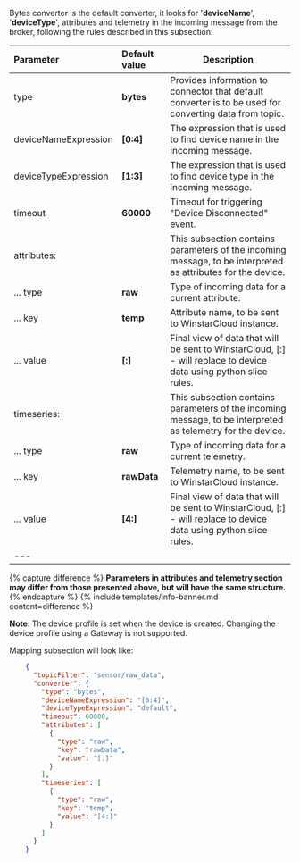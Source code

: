 Bytes converter is the default converter, it looks for '**deviceName**', '**deviceType**', attributes and telemetry in the incoming 
message from the broker, following the rules described in this subsection:

|**Parameter**|**Default value**| **Description**                                                                                                  |
|:-|:-|------------------------------------------------------------------------------------------------------------------
| type                 | **bytes**   | Provides information to connector that default converter is to be used for converting data from topic.           |
| deviceNameExpression | **[0:4]**   | The expression that is used to find device name in the incoming message.                                         |
| deviceTypeExpression | **[1:3]**   | The expression that is used to find device type in the incoming message.                                         |
| timeout              | **60000**   | Timeout for triggering "Device Disconnected" event.                                                              |
| attributes:          |             | This subsection contains parameters of the incoming message, to be interpreted as attributes for the device.     |
| ... type             | **raw**     | Type of incoming data for a current attribute.                                                                   |
| ... key              | **temp**    | Attribute name, to be sent to WinstarCloud instance.                                                              |
| ... value            | **[:]**     | Final view of data that will be sent to WinstarCloud, [:] - will replace to device data using python slice rules. |
| timeseries:          |             | This subsection contains parameters of the incoming message, to be interpreted as telemetry for the device.      |
| ... type             | **raw**     | Type of incoming data for a current telemetry.                                                                   |
| ... key              | **rawData** | Telemetry name, to be sent to WinstarCloud instance.                                                              |
| ... value            | **[4:]**    | Final view of data that will be sent to WinstarCloud, [:] - will replace to device data using python slice rules. |
|---

{% capture difference %}
**Parameters in attributes and telemetry section may differ from those presented above, but will have the same structure.**  
{% endcapture %}
{% include templates/info-banner.md content=difference %}

**Note**: The device profile is set when the device is created. Changing the device profile using a Gateway is not supported.

Mapping subsection will look like:
```json
    {
      "topicFilter": "sensor/raw_data",
      "converter": {
        "type": "bytes",
        "deviceNameExpression": "[0:4]",
        "deviceTypeExpression": "default",
        "timeout": 60000,
        "attributes": [
          {
            "type": "raw",
            "key": "rawData",
            "value": "[:]"
          }
        ],
        "timeseries": [
          {
            "type": "raw",
            "key": "temp",
            "value": "[4:]"
          }
        ]
      }
    }
```